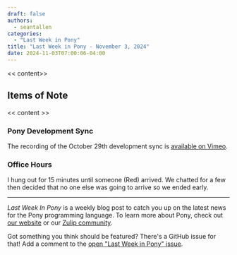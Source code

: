 ```yaml
---
draft: false
authors:
  - seantallen
categories:
  - "Last Week in Pony"
title: "Last Week in Pony - November 3, 2024"
date: 2024-11-03T07:00:06-04:00
---
```


<< content>>

<!-- more -->

## Items of Note

<< content >>

### Pony Development Sync

The recording of the October 29th development sync is [available on Vimeo]().

### Office Hours

I hung out for 15 minutes until someone (Red) arrived. We chatted for a few then decided that no one else was going to arrive so we ended early.

---

_Last Week In Pony_ is a weekly blog post to catch you up on the latest news for the Pony programming language. To learn more about Pony, check out [our website](https://ponylang.io) or our [Zulip community](https://ponylang.zulipchat.com).

Got something you think should be featured? There's a GitHub issue for that! Add a comment to the [open "Last Week in Pony" issue](https://github.com/ponylang/ponylang.github.io/issues?q=is%3Aissue+is%3Aopen+label%3Alast-week-in-pony).
